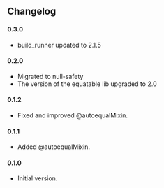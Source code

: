 ## Changelog

#### 0.3.0
 - build_runner updated to 2.1.5

#### 0.2.0
 - Migrated to null-safety
 - The version of the equatable lib upgraded to 2.0

#### 0.1.2
 - Fixed and improved @autoequalMixin.
 
#### 0.1.1
 - Added @autoequalMixin.
 
#### 0.1.0
 - Initial version.

